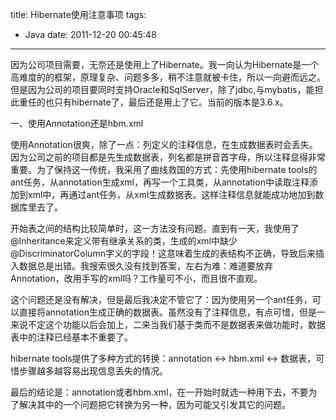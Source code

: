 title: Hibernate使用注意事项
tags:
  - Java
date: 2011-12-20 00:45:48
---

因为公司项目需要，无奈还是使用上了Hibernate。我一向认为Hibernate是一个高难度的的框架，原理复杂、问题多多，稍不注意就被卡住，所以一向避而远之。但是因为公司的项目要同时支持Oracle和SqlServer，除了jdbc,与mybatis，能担此重任的也只有hibernate了，最后还是用上了它。当前的版本是3.6.x。

一、使用Annotation还是hbm.xml

使用Annotation很爽，除了一点：列定义的注释信息，在生成数据表时会丢失。因为公司之前的项目都是先生成数据表，列名都是拼音首字母，所以注释显得非常重要。为了保持这一传统，我采用了曲线救国的方式：先使用hibernate tools的ant任务，从annotation生成xml，再写一个工具类，从annotation中读取注释添加到xml中，再通过ant任务，从xml生成数据表。这样注释信息就能成功地加到数据库里去了。

开始表之间的结构比较简单时，这一方法没有问题。直到有一天，我使用了@Inheritance来定义带有继承关系的类，生成的xml中缺少@DiscriminatorColumn字义的字段！这意味着生成的表结构不正确，导致后来插入数据总是出错。我搜索很久没有找到答案，左右为难：难道要放弃Annotation，改用手写的xml吗？工作量可不小，而且很不直观。

这个问题还是没有解决，但是最后我决定不管它了：因为使用另一个ant任务，可以直接将annotation生成正确的数据表。虽然没有了注释信息，有点可惜，但是一来说不定这个功能以后会加上，二来当我们基于类而不是数据表来做功能时，数据表中的注释已经基本不重要了。

hibernate tools提供了多种方式的转换：annotation <-> hbm.xml <-> 数据表，可惜步骤越多越容易出现信息丢失的情况。

最后的结论是：annotation或者hbm.xml，在一开始时就选一种用下去，不要为了解决其中的一个问题把它转换为另一种，因为可能又引发其它的问题。